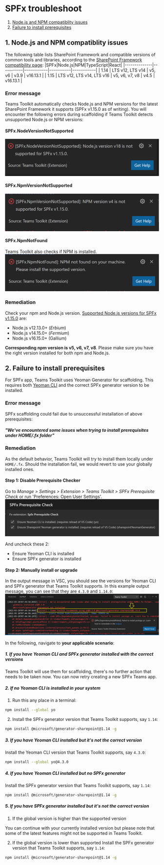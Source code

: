# SPFx troubleshoot

1. [Node.js and NPM compatiblity issues](#compatibility)
2. [Failure to install prerequisites](#prerequisites)


## 1. Node.js and NPM compatiblity issues<a name="compatibility"></a>
The following table lists SharePoint Framework and compatible versions of common tools and libraries, according to the [SharePoint Framework compatibility page](https://docs.microsoft.com/en-us/sharepoint/dev/spfx/compatibility#spfx-development-environment-compatibility):
|SPFx|Node.js|NPM|TypeScript|React|
|--------------|-----------|------------|-----------|------------|
| 1.14 | LTS v12, LTS v14 | v5, v6 | v3.9 | v16.13.1 |
| 1.15 | LTS v12, LTS v14, LTS v16 | v5, v6, v7, v8 | v4.5 | v16.13.1 |

### Error message
Teams Toolkit automatically checks Node.js and NPM versions for the latest SharePoint Framework it supports (SPFx v1.15.0 as of writing). You will encounter the following errors during scaffolding if Teams Toolkit detects unsupported Node.js or NPM versions:

#### SPFx.NodeVersionNotSupported

![image](../images/fx-core/spfx/spfx-compat-check-node.png)

#### SPFx.NpmVersionNotSupported

![image](../images/fx-core/spfx/spfx-compat-check-npm.png)

#### SPFx.NpmNotFound

Teams Toolkit also checks if NPM is installed.
![image](../images/fx-core/spfx/spfx-install-check-npm.png)

### Remediation

Check your npm and Node.js version. [Supported Node.js versions for SPFx v1.15.0](https://docs.microsoft.com/en-us/sharepoint/dev/spfx/set-up-your-development-environment#install-nodejs) are:

- Node.js v12.13.0+ (_Erbium_)
- Node.js v14.15.0+ (_Fermium_)
- Node.js v16.15.0+ (Gallium)

**Corresponding npm version is v5, v6, v7, v8**. Please make sure you have the right version installed for both npm and Node.js.

## 2. Failure to install prerequisites<a name="prerequisites"></a>

For SPFx app, Teams Toolkit uses Yeoman Generator for scaffolding. This requires both [Yeoman CLI](https://github.com/yeoman/yo) and the correct SPFx generator version to be installed.

### Error message
SPFx scaffolding could fail due to unsuccessful installation of above prerequisites:

#### _"We've encountered some issues when trying to install prerequisites under HOME/.fx folder"_

### Remediation

As the default behavior, Teams Toolkit will try to install them locally under `HOME/.fx`. Should the installation fail, we would revert to use your globally installed ones.

#### Step 1: Disable Prerequisite Checker

Go to _Manage > Settings > Extension > Teams Toolkit > SPFx Prerequisite Check_ or run 'Preferences: Open User Settings'.
![image](../images/fx-core/spfx/setting.png)

And uncheck these 2:

- Ensure Yeoman CLI is installed
- Ensure SPFx generator is installed

#### Step 2: Manually install or upgrade

In the output message in VSC, you should see the versions for Yeoman CLI and SPFx generator that Teams Toolkit supports. In this example output message, you can see that they are `4.3.0` and `1.14.0`:
![image](../images/fx-core/spfx/output.png)

In the following, navigate to **your applicable scenario**:

##### 1. If you have Yeoman CLI and SPFx generator installed with the correct versions

Teams Toolkit will use them for scaffolding, there's no further action that needs to be taken now. You can now retry creating a new SPFx Teams app.

##### 2. If no Yeoman CLI is installed in your system

1. Run this any place in a terminal:

```sh
npm install --global yo
```

2. Install the SPFx generator version that Teams Toolkit supports, say `1.14`:

```sh
npm install @microsoft/generator-sharepoint@1.14 -g
```

##### 3. If you have Yeoman CLI installed but it's not the correct version

Install the Yeoman CLI version that Teams Toolkit supports, say `4.3.0`:

```sh
npm install --global yo@4.3.0
```

##### 4. If you have Yeoman CLI installed but no SPFx generator

Install the SPFx generator version that Teams Toolkit supports, say `1.14`:

```sh
npm install @microsoft/generator-sharepoint@1.14 -g
```

##### 5. If you have SPFx generator installed but it's not the correct version

1. If the global version is higher than the supported version

You can continue with your currently installed version but please note that some of the latest features might not be supported in Teams Toolkit.

2. If the global version is lower than supported
Install the SPFx generator version that Teams Toolkit supports, say `1.14`:

```sh
npm install @microsoft/generator-sharepoint@1.14 -g
```